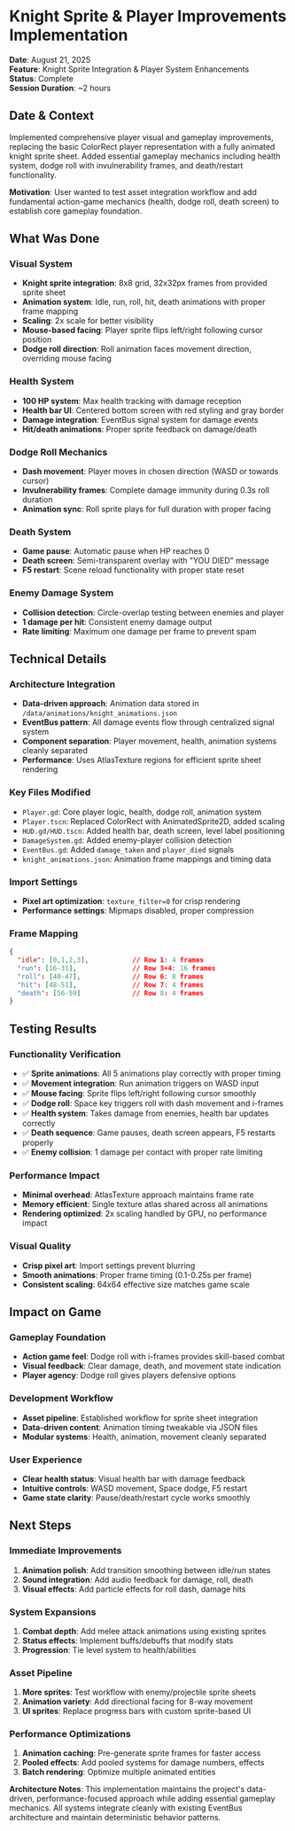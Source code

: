 # Knight Sprite & Player Improvements Implementation

**Date**: August 21, 2025  
**Feature**: Knight Sprite Integration & Player System Enhancements  
**Status**: Complete  
**Session Duration**: ~2 hours  

## Date & Context

Implemented comprehensive player visual and gameplay improvements, replacing the basic ColorRect player representation with a fully animated knight sprite sheet. Added essential gameplay mechanics including health system, dodge roll with invulnerability frames, and death/restart functionality.

**Motivation**: User wanted to test asset integration workflow and add fundamental action-game mechanics (health, dodge roll, death screen) to establish core gameplay foundation.

## What Was Done

### Visual System
- **Knight sprite integration**: 8x8 grid, 32x32px frames from provided sprite sheet
- **Animation system**: Idle, run, roll, hit, death animations with proper frame mapping
- **Scaling**: 2x scale for better visibility
- **Mouse-based facing**: Player sprite flips left/right following cursor position
- **Dodge roll direction**: Roll animation faces movement direction, overriding mouse facing

### Health System
- **100 HP system**: Max health tracking with damage reception
- **Health bar UI**: Centered bottom screen with red styling and gray border
- **Damage integration**: EventBus signal system for damage events
- **Hit/death animations**: Proper sprite feedback on damage/death

### Dodge Roll Mechanics
- **Dash movement**: Player moves in chosen direction (WASD or towards cursor)
- **Invulnerability frames**: Complete damage immunity during 0.3s roll duration
- **Animation sync**: Roll sprite plays for full duration with proper facing

### Death System
- **Game pause**: Automatic pause when HP reaches 0
- **Death screen**: Semi-transparent overlay with "YOU DIED" message
- **F5 restart**: Scene reload functionality with proper state reset

### Enemy Damage System
- **Collision detection**: Circle-overlap testing between enemies and player
- **1 damage per hit**: Consistent enemy damage output
- **Rate limiting**: Maximum one damage per frame to prevent spam

## Technical Details

### Architecture Integration
- **Data-driven approach**: Animation data stored in `/data/animations/knight_animations.json`
- **EventBus pattern**: All damage events flow through centralized signal system
- **Component separation**: Player movement, health, animation systems cleanly separated
- **Performance**: Uses AtlasTexture regions for efficient sprite sheet rendering

### Key Files Modified
- `Player.gd`: Core player logic, health, dodge roll, animation system
- `Player.tscn`: Replaced ColorRect with AnimatedSprite2D, added scaling
- `HUD.gd/HUD.tscn`: Added health bar, death screen, level label positioning
- `DamageSystem.gd`: Added enemy-player collision detection
- `EventBus.gd`: Added `damage_taken` and `player_died` signals
- `knight_animations.json`: Animation frame mappings and timing data

### Import Settings
- **Pixel art optimization**: `texture_filter=0` for crisp rendering
- **Performance settings**: Mipmaps disabled, proper compression

### Frame Mapping
```json
{
  "idle": [0,1,2,3],           // Row 1: 4 frames
  "run": [16-31],              // Row 3+4: 16 frames  
  "roll": [40-47],             // Row 6: 8 frames
  "hit": [48-51],              // Row 7: 4 frames
  "death": [56-59]             // Row 8: 4 frames
}
```

## Testing Results

### Functionality Verification
- ✅ **Sprite animations**: All 5 animations play correctly with proper timing
- ✅ **Movement integration**: Run animation triggers on WASD input
- ✅ **Mouse facing**: Sprite flips left/right following cursor smoothly
- ✅ **Dodge roll**: Space key triggers roll with dash movement and i-frames
- ✅ **Health system**: Takes damage from enemies, health bar updates correctly
- ✅ **Death sequence**: Game pauses, death screen appears, F5 restarts properly
- ✅ **Enemy collision**: 1 damage per contact with proper rate limiting

### Performance Impact
- **Minimal overhead**: AtlasTexture approach maintains frame rate
- **Memory efficient**: Single texture atlas shared across all animations
- **Rendering optimized**: 2x scaling handled by GPU, no performance impact

### Visual Quality
- **Crisp pixel art**: Import settings prevent blurring
- **Smooth animations**: Proper frame timing (0.1-0.25s per frame)
- **Consistent scaling**: 64x64 effective size matches game scale

## Impact on Game

### Gameplay Foundation
- **Action game feel**: Dodge roll with i-frames provides skill-based combat
- **Visual feedback**: Clear damage, death, and movement state indication
- **Player agency**: Dodge roll gives players defensive options

### Development Workflow
- **Asset pipeline**: Established workflow for sprite sheet integration
- **Data-driven content**: Animation timing tweakable via JSON files
- **Modular systems**: Health, animation, movement cleanly separated

### User Experience
- **Clear health status**: Visual health bar with damage feedback
- **Intuitive controls**: WASD movement, Space dodge, F5 restart
- **Game state clarity**: Pause/death/restart cycle works smoothly

## Next Steps

### Immediate Improvements
1. **Animation polish**: Add transition smoothing between idle/run states
2. **Sound integration**: Add audio feedback for damage, roll, death
3. **Visual effects**: Add particle effects for roll dash, damage hits

### System Expansions
1. **Combat depth**: Add melee attack animations using existing sprites
2. **Status effects**: Implement buffs/debuffs that modify stats
3. **Progression**: Tie level system to health/abilities

### Asset Pipeline
1. **More sprites**: Test workflow with enemy/projectile sprite sheets
2. **Animation variety**: Add directional facing for 8-way movement
3. **UI sprites**: Replace progress bars with custom sprite-based UI

### Performance Optimizations
1. **Animation caching**: Pre-generate sprite frames for faster access
2. **Pooled effects**: Add pooled systems for damage numbers, effects
3. **Batch rendering**: Optimize multiple animated entities

**Architecture Notes**: This implementation maintains the project's data-driven, performance-focused approach while adding essential gameplay mechanics. All systems integrate cleanly with existing EventBus architecture and maintain deterministic behavior patterns.